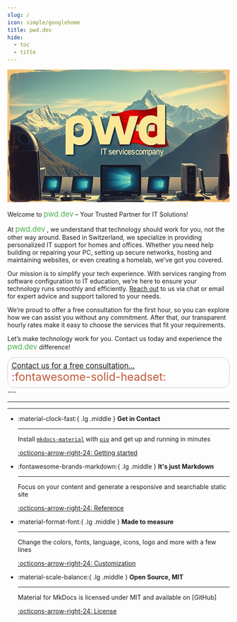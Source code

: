 ```yaml
---
slug: /
icon: simple/googlehome 
title: pwd.dev
hide:
  - toc
  - title
---
```

<style>
  .md-typeset h1,
  .md-content__button {
    display: none;
  }
</style>

<div style="text-align: left;">
  <img src="images/aipwd9.jpg" alt="Image title" style="height: 300px;">
</div>


Welcome to <span style="font-size: 1.2em; color:#4cae4f; ">pwd.dev</span>  – Your Trusted Partner for IT Solutions!

At <span style="font-size: 1.2em; color:#4cae4f; ">pwd.dev</span> , we understand that technology should work for you, not the other way around. Based in Switzerland, we specialize in providing personalized IT support for homes and offices. Whether you need help building or repairing your PC, setting up secure networks, hosting and maintaining websites, or even creating a homelab, we've got you covered.

Our mission is to simplify your tech experience. With services ranging from software configuration to IT education, we’re here to ensure your technology runs smoothly and efficiently. <a href="/contact">Reach out</a> to us via chat or email for expert advice and support tailored to your needs.

We’re proud to offer a free consultation for the first hour, so you can explore how we can assist you without any commitment. After that, our transparent hourly rates make it easy to choose the services that fit your requirements.

Let’s make technology work for you. Contact us today and experience the <span style="font-size: 1.2em; color:#4cae4f; ">pwd.dev</span> difference!

<span style="display: inline-block; font-size: 1.2em; padding: 0.5em; border: 1px solid #ccc; border-radius: 1em;">
    <a href="/contact">Contact us for a free consultation...</a>
    <a style="font-size: 1.5em; color:#c0583a; display: inline-block; vertical-align: middle;">:fontawesome-solid-headset:</a>
</span>
---

---

---

<div class="grid cards" markdown>

-   :material-clock-fast:{ .lg .middle } __Get in Contact__

    ---

    Install [`mkdocs-material`](#) with [`pip`](#) and get up
    and running in minutes

    [:octicons-arrow-right-24: Getting started](#)

-   :fontawesome-brands-markdown:{ .lg .middle } __It's just Markdown__

    ---

    Focus on your content and generate a responsive and searchable static site

    [:octicons-arrow-right-24: Reference](#)

-   :material-format-font:{ .lg .middle } __Made to measure__

    ---

    Change the colors, fonts, language, icons, logo and more with a few lines

    [:octicons-arrow-right-24: Customization](#)

-   :material-scale-balance:{ .lg .middle } __Open Source, MIT__

    ---

    Material for MkDocs is licensed under MIT and available on [GitHub]

    [:octicons-arrow-right-24: License](#)

</div>

